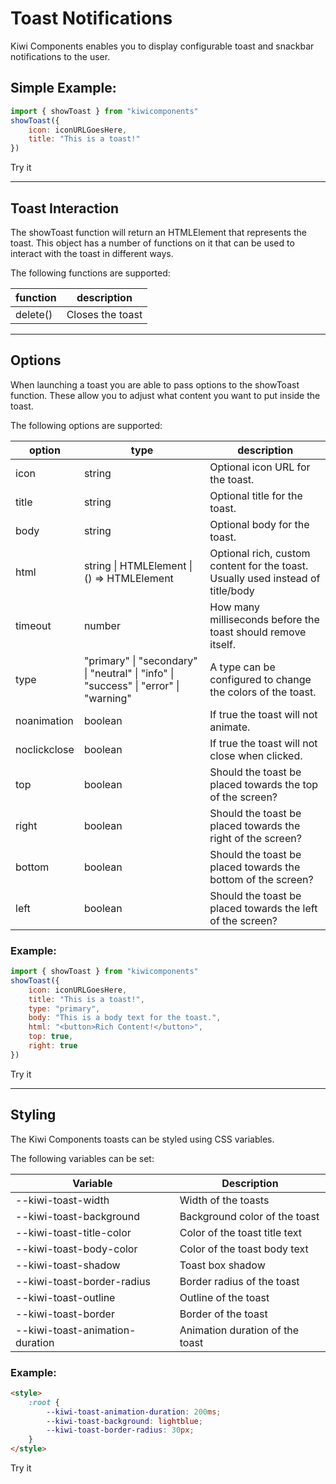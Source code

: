 # Toast Notifications

Kiwi Components enables you to display configurable toast and snackbar notifications to the user.

## Simple Example:

```javascript
import { showToast } from "kiwicomponents"
showToast({
	icon: iconURLGoesHere,
	title: "This is a toast!"
})
```

<kiwi-button onclick="showToast()">Try it</kiwi-button>

---

## Toast Interaction

The showToast function will return an HTMLElement that represents the toast. This object has a number of functions on it that can be used to interact with the toast in different ways.

The following functions are supported:

| function | description      |
| -------- | ---------------- |
| delete() | Closes the toast |

---

## Options

When launching a toast you are able to pass options to the showToast function. These allow you to adjust what content you want to put inside the toast.

The following options are supported:

| option       | type                                                                                 | description                                                                     |
| ------------ | ------------------------------------------------------------------------------------ | ------------------------------------------------------------------------------- |
| icon         | string                                                                               | Optional icon URL for the toast.                                                |
| title        | string                                                                               | Optional title for the toast.                                                   |
| body         | string                                                                               | Optional body for the toast.                                                    |
| html         | string \| HTMLElement \| () => HTMLElement                                           | Optional rich, custom content for the toast. Usually used instead of title/body |
| timeout      | number                                                                               | How many milliseconds before the toast should remove itself.                    |
| type         | "primary" \| "secondary" \| "neutral" \| "info" \| "success" \| "error" \| "warning" | A type can be configured to change the colors of the toast.                     |
| noanimation  | boolean                                                                              | If true the toast will not animate.                                             |
| noclickclose | boolean                                                                              | If true the toast will not close when clicked.                                  |
| top          | boolean                                                                              | Should the toast be placed towards the top of the screen?                       |
| right        | boolean                                                                              | Should the toast be placed towards the right of the screen?                     |
| bottom       | boolean                                                                              | Should the toast be placed towards the bottom of the screen?                    |
| left         | boolean                                                                              | Should the toast be placed towards the left of the screen?                      |

### Example:

```javascript
import { showToast } from "kiwicomponents"
showToast({
	icon: iconURLGoesHere,
	title: "This is a toast!",
	type: "primary",
	body: "This is a body text for the toast.",
	html: "<button>Rich Content!</button>",
	top: true,
	right: true
})
```

<kiwi-button onclick="showToast({type: 'primary', body: 'This is a body text for the toast.', html: '<button>Rich Content!</button>', top: true, right: true})">Try it</kiwi-button>

---

## Styling

The Kiwi Components toasts can be styled using CSS variables.

The following variables can be set:

| Variable                        | Description                     |
| ------------------------------- | ------------------------------- |
| --kiwi-toast-width              | Width of the toasts             |
| --kiwi-toast-background         | Background color of the toast   |
| --kiwi-toast-title-color        | Color of the toast title text   |
| --kiwi-toast-body-color         | Color of the toast body text    |
| --kiwi-toast-shadow             | Toast box shadow                |
| --kiwi-toast-border-radius      | Border radius of the toast      |
| --kiwi-toast-outline            | Outline of the toast            |
| --kiwi-toast-border             | Border of the toast             |
| --kiwi-toast-animation-duration | Animation duration of the toast |

### Example:

```html
<style>
	:root {
		--kiwi-toast-animation-duration: 200ms;
		--kiwi-toast-background: lightblue;
		--kiwi-toast-border-radius: 30px;
	}
</style>
```

<kiwi-button onclick="showToast().setAttribute('style', '--kiwi-toast-animation-duration:200ms;--kiwi-toast-background:lightblue;--kiwi-toast-border-radius:30px;');">Try it</kiwi-button>
